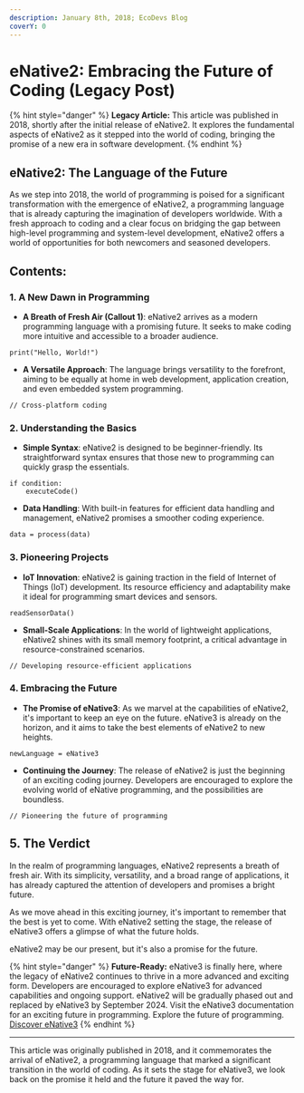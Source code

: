 ```yaml
---
description: January 8th, 2018; EcoDevs Blog
coverY: 0
---
```


# eNative2: Embracing the Future of Coding (Legacy Post)

{% hint style="danger" %}
**Legacy Article:** This article was published in 2018, shortly after the initial release of eNative2. It explores the fundamental aspects of eNative2 as it stepped into the world of coding, bringing the promise of a new era in software development.
{% endhint %}

## eNative2: The Language of the Future

As we step into 2018, the world of programming is poised for a significant transformation with the emergence of eNative2, a programming language that is already capturing the imagination of developers worldwide. With a fresh approach to coding and a clear focus on bridging the gap between high-level programming and system-level development, eNative2 offers a world of opportunities for both newcomers and seasoned developers.

## Contents:

### 1. A New Dawn in Programming

* **A Breath of Fresh Air (Callout 1)**: eNative2 arrives as a modern programming language with a promising future. It seeks to make coding more intuitive and accessible to a broader audience.

```eNative2
print("Hello, World!")
```

* **A Versatile Approach**: The language brings versatility to the forefront, aiming to be equally at home in web development, application creation, and even embedded system programming.

```eNative2
// Cross-platform coding
```

### 2. Understanding the Basics

* **Simple Syntax**: eNative2 is designed to be beginner-friendly. Its straightforward syntax ensures that those new to programming can quickly grasp the essentials.

```eNative2
if condition:
    executeCode()
```

* **Data Handling**: With built-in features for efficient data handling and management, eNative2 promises a smoother coding experience.

```eNative2
data = process(data)
```

### 3. Pioneering Projects

* **IoT Innovation**: eNative2 is gaining traction in the field of Internet of Things (IoT) development. Its resource efficiency and adaptability make it ideal for programming smart devices and sensors.

```eNative2
readSensorData()
```

* **Small-Scale Applications**: In the world of lightweight applications, eNative2 shines with its small memory footprint, a critical advantage in resource-constrained scenarios.

```eNative2
// Developing resource-efficient applications
```

### 4. Embracing the Future

* **The Promise of eNative3**: As we marvel at the capabilities of eNative2, it's important to keep an eye on the future. eNative3 is already on the horizon, and it aims to take the best elements of eNative2 to new heights.

```eNative3
newLanguage = eNative3
```

* **Continuing the Journey**: The release of eNative2 is just the beginning of an exciting coding journey. Developers are encouraged to explore the evolving world of eNative programming, and the possibilities are boundless.

```eNative3
// Pioneering the future of programming
```

## 5. The Verdict

In the realm of programming languages, eNative2 represents a breath of fresh air. With its simplicity, versatility, and a broad range of applications, it has already captured the attention of developers and promises a bright future.

As we move ahead in this exciting journey, it's important to remember that the best is yet to come. With eNative2 setting the stage, the release of eNative3 offers a glimpse of what the future holds.

eNative2 may be our present, but it's also a promise for the future.

{% hint style="danger" %}
**Future-Ready:** eNative3 is finally here, where the legacy of eNative2 continues to thrive in a more advanced and exciting form. Developers are encouraged to explore eNative3 for advanced capabilities and ongoing support. eNative2 will be gradually phased out and replaced by eNative3 by September 2024. Visit the eNative3 documentation for an exciting future in programming. Explore the future of programming. [Discover eNative3](../enative3-basics/exploring-enative3-an-innovative-coding-language.md)
{% endhint %}

***

This article was originally published in 2018, and it commemorates the arrival of eNative2, a programming language that marked a significant transition in the world of coding. As it sets the stage for eNative3, we look back on the promise it held and the future it paved the way for.
